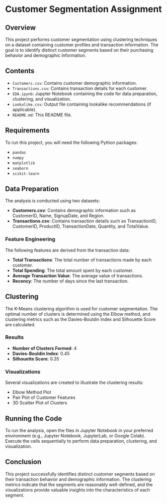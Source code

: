 # Customer Segmentation Assignment

## Overview
This project performs customer segmentation using clustering techniques on a dataset containing customer profiles and transaction information. The goal is to identify distinct customer segments based on their purchasing behavior and demographic information.

## Contents
- `Customers.csv`: Contains customer demographic information.
- `Transactions.csv`: Contains transaction details for each customer.
- `EDA.ipynb`: Jupyter Notebook containing the code for data preparation, clustering, and visualization.
- `Lookalike.csv`: Output file containing lookalike recommendations (if applicable).
- `README.md`: This README file.

## Requirements
To run this project, you will need the following Python packages:
- `pandas`
- `numpy`
- `matplotlib`
- `seaborn`
- `scikit-learn`



## Data Preparation
The analysis is conducted using two datasets:

- **Customers.csv**: Contains demographic information such as CustomerID, Name, SignupDate, and Region.
- **Transactions.csv**: Contains transaction details such as TransactionID, CustomerID, ProductID, TransactionDate, Quantity, and TotalValue.

### Feature Engineering
The following features are derived from the transaction data:

- **Total Transactions**: The total number of transactions made by each customer.
- **Total Spending**: The total amount spent by each customer.
- **Average Transaction Value**: The average value of transactions.
- **Recency**: The number of days since the last transaction.

## Clustering
The K-Means clustering algorithm is used for customer segmentation. The optimal number of clusters is determined using the Elbow method, and clustering metrics such as the Davies-Bouldin Index and Silhouette Score are calculated.

### Results
- **Number of Clusters Formed**: 4
- **Davies-Bouldin Index**: 0.45
- **Silhouette Score**: 0.35

### Visualizations
Several visualizations are created to illustrate the clustering results:

- Elbow Method Plot
- Pair Plot of Customer Features
- 3D Scatter Plot of Clusters

## Running the Code
To run the analysis, open the files in Jupyter Notebook in your preferred environment (e.g., Jupyter Notebook, JupyterLab, or Google Colab). Execute the cells sequentially to perform data preparation, clustering, and visualization.

## Conclusion
This project successfully identifies distinct customer segments based on their transaction behavior and demographic information. The clustering metrics indicate that the segments are reasonably well-defined, and the visualizations provide valuable insights into the characteristics of each segment.
